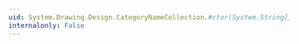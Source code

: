 ```yaml
---
uid: System.Drawing.Design.CategoryNameCollection.#ctor(System.String[])
internalonly: False
---
```

